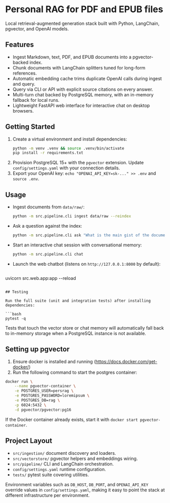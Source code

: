 # Personal RAG for PDF and EPUB files

Local retrieval-augmented generation stack built with Python, LangChain, pgvector, and OpenAI models.

## Features

- Ingest Markdown, text, PDF, and EPUB documents into a pgvector-backed index.
- Chunk documents with LangChain splitters tuned for long-form references.
- Automatic embedding cache trims duplicate OpenAI calls during ingest and query.
- Query via CLI or API with explicit source citations on every answer.
- Multi-turn chat backed by PostgreSQL memory, with an in-memory fallback for local runs.
- Lightweight FastAPI web interface for interactive chat on desktop browsers.

## Getting Started

1. Create a virtual environment and install dependencies:
   ```bash
   python -m venv .venv && source .venv/bin/activate
   pip install -r requirements.txt
   ```
2. Provision PostgreSQL 15+ with the `pgvector` extension. Update `config/settings.yaml` with your connection details.
3. Export your OpenAI key: `echo "OPENAI_API_KEY=sk-..." >> .env` and `source .env`.

## Usage

- Ingest documents from `data/raw/`:
  ```bash
  python -m src.pipeline.cli ingest data/raw --reindex
  ```
- Ask a question against the index:
  ```bash
  python -m src.pipeline.cli ask "What is the main gist of the documents?"
  ```
- Start an interactive chat session with conversational memory:
  ```bash
  python -m src.pipeline.cli chat
  ```
- Launch the web chatbot (listens on `http://127.0.0.1:8000` by default):
  ```bash
 uvicorn src.web.app:app --reload
  ```

## Testing

Run the full suite (unit and integration tests) after installing dependencies:

```bash
pytest -q
```

Tests that touch the vector store or chat memory will automatically fall back to in-memory storage when a PostgreSQL instance is not available.

## Setting up pgvector

1. Ensure docker is installed and running (https://docs.docker.com/get-docker/)
2. Run the following command to start the postgres container:

```bash
docker run \
    --name pgvector-container \
    -e POSTGRES_USER=persrag \
    -e POSTGRES_PASSWORD=loremipsum \
    -e POSTGRES_DB=rag \
    -p 6024:5432 \
    -d pgvector/pgvector:pg16
```

If the Docker container already exists, start it with `docker start pgvector-container`.


## Project Layout

- `src/ingestion/` document discovery and loaders.
- `src/vectorstore/` pgvector helpers and embeddings wiring.
- `src/pipeline/` CLI and LangChain orchestration.
- `config/settings.yaml` runtime configuration.
- `tests/` pytest suite covering utilities.

Environment variables such as `DB_HOST`, `DB_PORT`, and `OPENAI_API_KEY` override values in `config/settings.yaml`, making it easy to point the stack at different infrastructure per environment.
